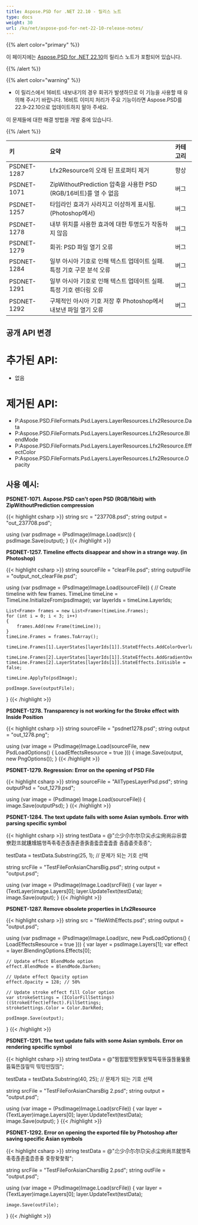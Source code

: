 ```yaml
---
title: Aspose.PSD for .NET 22.10 - 릴리스 노트
type: docs
weight: 30
url: /ko/net/aspose-psd-for-net-22-10-release-notes/
---
```


{{% alert color="primary" %}}

이 페이지에는 [Aspose.PSD for .NET 22.10](https://www.nuget.org/packages/Aspose.PSD/)의 릴리스 노트가 포함되어 있습니다.

{{% /alert %}}

{{% alert color="warning" %}}

- 이 릴리스에서 16비트 내보내기의 경우 회귀가 발생하므로 이 기능을 사용할 때 유의해 주시기 바랍니다.
16비트 이미지 처리가 주요 기능이라면 Aspose.PSD를 22.9-22.10으로 업데이트하지 말아 주세요.

이 문제들에 대한 해결 방법을 개발 중에 있습니다.

{{% /alert %}}

|**키**|**요약**|**카테고리**|
| :- | :- | :- |
|PSDNET-1287|Lfx2Resource의 오래 된 프로퍼티 제거|향상|
|PSDNET-1071|ZipWithoutPrediction 압축을 사용한 PSD (RGB/16비트)를 열 수 없음|버그|
|PSDNET-1257|타임라인 효과가 사라지고 이상하게 표시됨. (Photoshop에서)|버그|
|PSDNET-1278|내부 위치를 사용한 효과에 대한 투명도가 작동하지 않음|버그|
|PSDNET-1279|회귀: PSD 파일 열기 오류|버그|
|PSDNET-1284|일부 아시아 기호로 인해 텍스트 업데이트 실패. 특정 기호 구문 분석 오류|버그|
|PSDNET-1291|일부 아시아 기호로 인해 텍스트 업데이트 실패. 특정 기호 렌더링 오류|버그|
|PSDNET-1292|구체적인 아시아 기호 저장 후 Photoshop에서 내보낸 파일 열기 오류|버그|


## **공개 API 변경**
# **추가된 API:**
- 없음


# **제거된 API:**
- P:Aspose.PSD.FileFormats.Psd.Layers.LayerResources.Lfx2Resource.Data
- P:Aspose.PSD.FileFormats.Psd.Layers.LayerResources.Lfx2Resource.BlendMode
- P:Aspose.PSD.FileFormats.Psd.Layers.LayerResources.Lfx2Resource.EffectColor
- P:Aspose.PSD.FileFormats.Psd.Layers.LayerResources.Lfx2Resource.Opacity


## **사용 예시:**

**PSDNET-1071. Aspose.PSD can't open PSD (RGB/16bit) with ZipWithoutPrediction compression**

{{< highlight csharp >}}
string src = "237708.psd";
string output = "out_237708.psd";

using (var psdImage = (PsdImage)Image.Load(src))
{
    psdImage.Save(output);
}
{{< /highlight >}}

**PSDNET-1257. Timeline effects disappear and show in a strange way. (in Photoshop)**

{{< highlight csharp >}}
string sourceFile = "clearFile.psd";
string outputFile = "output_not_clearFile.psd";

using (var psdImage = (PsdImage)Image.Load(sourceFile))
{
    // Create timeline with few frames.
    TimeLine timeLine = TimeLine.InitializeFrom(psdImage);
    var layerIds = timeLine.LayerIds;

    List<Frame> frames = new List<Frame>(timeLine.Frames);
    for (int i = 0; i < 3; i++)
    {
        frames.Add(new Frame(timeLine));
    }
    timeLine.Frames = frames.ToArray();

    timeLine.Frames[1].LayerStates[layerIds[1]].StateEffects.AddColorOverlay();

    timeLine.Frames[2].LayerStates[layerIds[1]].StateEffects.AddGradientOverlay();
    timeLine.Frames[2].LayerStates[layerIds[1]].StateEffects.IsVisible = false;

    timeLine.ApplyTo(psdImage);

    psdImage.Save(outputFile);
}
{{< /highlight >}}

**PSDNET-1278. Transparency is not working for the Stroke effect with Inside Position**

{{< highlight csharp >}}
string sourceFile = "psdnet1278.psd";
string output = "out_1278.png";

using (var image = (PsdImage)Image.Load(sourceFile, new PsdLoadOptions() { LoadEffectsResource = true }))
{
    image.Save(output, new PngOptions());
}
{{< /highlight >}}

**PSDNET-1279. Regression: Error on the opening of PSD File**

{{< highlight csharp >}}
string sourceFile = "AllTypesLayerPsd.psd";
string outputPsd = "out_1279.psd";

using (var image = (PsdImage) Image.Load(sourceFile))
{
    image.Save(outputPsd);
}
{{< /highlight >}}

**PSDNET-1284. The text update fails with some Asian symbols. Error with parsing specific symbol**

{{< highlight csharp >}}
string testData = @"尐少尒尓尔尕尖尗尘尙尚尛尜尝尞尟프就尲尳尴행족졲졳존졵졶졷졸졹졺졻졼졽졾졿
좀좁좂좃좄종";

testData = testData.Substring(25, 1); // 문제가 되는 기호 선택

string srcFile = "TestFileForAsianCharsBig.psd";
string output = "output.psd";

using (var image = (PsdImage)Image.Load(srcFile))
{
    var layer = (TextLayer)image.Layers[0];
    layer.UpdateText(testData);
    image.Save(output);
}
{{< /highlight >}}

**PSDNET-1287. Remove obsolete properties in Lfx2Resource**

{{< highlight csharp >}}
string src = "fileWithEffects.psd";
string output = "output.psd";

using (var psdImage = (PsdImage)Image.Load(src, new PsdLoadOptions() { LoadEffectsResource = true }))
{
    var layer = psdImage.Layers[1];
    var effect = layer.BlendingOptions.Effects[0];

    // Update effect BlendMode option
    effect.BlendMode = BlendMode.Darken;

    // Update effect Opacity option
    effect.Opacity = 128; // 50%

    // Update stroke effect fill Color option
    var strokeSettings = (IColorFillSettings)((StrokeEffect)effect).FillSettings;
    strokeSettings.Color = Color.DarkRed;

    psdImage.Save(output);
}
{{< /highlight >}}

**PSDNET-1291. The text update fails with some Asian symbols. Error on rendering specific symbol**

{{< highlight csharp >}}
string testData = @"뜀뜁뜂뜃뜄뜕뜆뜇뜍뜏뜐뜑뜒뜖뜗뜘뜜뜤뜬뜭띞띡
띢띣띤띥띦";

testData = testData.Substring(40, 25); // 문제가 되는 기호 선택

string srcFile = "TestFileForAsianCharsBig 2.psd";
string output = "output.psd";

using (var image = (PsdImage)Image.Load(srcFile))
{
    var layer = (TextLayer)image.Layers[0];
    layer.UpdateText(testData);
    image.Save(output);
}
{{< /highlight >}}

**PSDNET-1292. Error on opening the exported file by Photoshop after saving specific Asian symbols**

{{< highlight csharp >}}
string testData = @"尐少尒尓尔尕尖尗尘尙尚프就행족졲졳졶졷졻졼종좆
좇좡좢좣좤";

string srcFile = "TestFileForAsianCharsBig 2.psd";
string outFile = "output.psd";

using (var image = (PsdImage)Image.Load(srcFile))
{
    var layer = (TextLayer)image.Layers[0];
    layer.UpdateText(testData);

    image.Save(outFile);
}
{{< /highlight >}}
